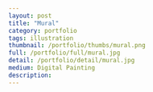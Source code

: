 ```yaml
---
layout: post
title: "Mural"
category: portfolio
tags: illustration
thumbnail: /portfolio/thumbs/mural.png
full: /portfolio/full/mural.jpg
detail: /portfolio/detail/mural.jpg
medium: Digital Painting
description:
---
```


